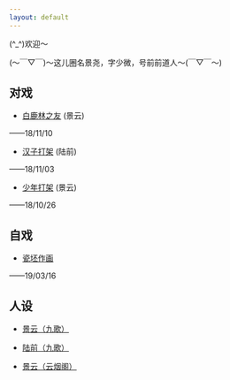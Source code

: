 ```yaml
---
layout: default
---
```



(^_^)欢迎～

(～￣▽￣)～这儿圈名景尧，字少微，号前前道人～(￣▽￣～)


## 对戏

- [白鹿林之友](https://raw.githubusercontent.com/UserT2019/UserT2019.github.io/master/bllzy.png)
(景云)

——18/11/10

- [汉子打架](https://raw.githubusercontent.com/UserT2019/UserT2019.github.io/master/hzdj.png)
(陆前)

——18/11/03

- [少年打架](https://raw.githubusercontent.com/UserT2019/UserT2019.github.io/master/sndj.png)
(景云)

——18/10/26

## 自戏

- [瓷坯作画](https://raw.githubusercontent.com/UserT2019/UserT2019.github.io/master/cpzh.png)

——19/03/16


## 人设

- [景云（九歌）](https://raw.githubusercontent.com/UserT2019/UserT2019.github.io/master/rsjyjg.png)

- [陆前（九歌）](https://raw.githubusercontent.com/UserT2019/UserT2019.github.io/master/rslqjg.png)

- [景云（云烟阁）](https://raw.githubusercontent.com/UserT2019/UserT2019.github.io/master/rsjyyyg.png)



